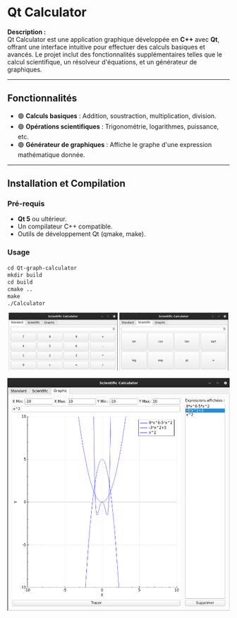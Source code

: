 # Qt Calculator

**Description :**  
Qt Calculator est une application graphique développée en **C++** avec **Qt**, offrant une interface intuitive pour effectuer des calculs basiques et avancés. Le projet inclut des fonctionnalités supplémentaires telles que le calcul scientifique, un résolveur d'équations, et un générateur de graphiques.

---

## **Fonctionnalités**

- 🟢 **Calculs basiques** : Addition, soustraction, multiplication, division.
- 🟢 **Opérations scientifiques** : Trigonométrie, logarithmes, puissance, etc.
- 🟢 **Générateur de graphiques** : Affiche le graphe d'une expression mathématique donnée.

---

## **Installation et Compilation**

### Pré-requis
- **Qt 5** ou ultérieur.
- Un compilateur C++ compatible.
- Outils de développement Qt (qmake, make).

### Usage
   ```
   cd Qt-graph-calculator
   mkdir build
   cd build
   cmake ..
   make
   ./Calculator
   ```

<p align="center">
  <img src="img/calc.png" alt="calc" width="49%">
  <img src="img/scientific.png" alt="scientific" width="49%">
</p>

![graph](img/graph.png)
